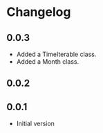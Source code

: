 # Changelog

## 0.0.3
- Added a TimeIterable class.
- Added a Month class.

## 0.0.2

## 0.0.1
- Initial version
